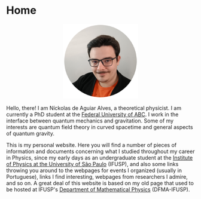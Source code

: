 # Home

<div align="center">
  <img src="/perfil.png" alt="Níck's profile picture" width="200" height="200">
</div>

Hello, there! I am Níckolas de Aguiar Alves, a theoretical physicist. I am currently a PhD student at the [Federal University of ABC](http://fisica.ufabc.edu.br/). I work in the interface between quantum mechanics and gravitation. Some of my interests are quantum field theory in curved spacetime and general aspects of quantum gravity.

This is my personal website. Here you will find a number of pieces of information and documents concerning what I studied throughout my career in Physics, since my early days as an undergraduate student at the [Institute of Physics at the University of São Paulo](http://portal.if.usp.br/ifusp/) (IFUSP), and also some links throwing you around to the webpages for events I organized (usually in Portuguese), links I find interesting, webpages from researchers I admire, and so on. A great deal of this website is based on my old page that used to be hosted at IFUSP's [Department of Mathematical Physics](http://portal.if.usp.br/fma/) (DFMA-IFUSP).
